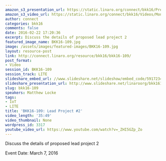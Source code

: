 ```yaml
---
amazon_s3_presentation_url: https://static.linaro.org/connect/bkk16/Presentations/Monday/BKK16-109.pdf
amazon_s3_video_url: https://static.linaro.org/connect/bkk16/Videos/Monday/BKK16-109%20OpenEmbedded%20BoF.mp4
author: connect
categories: bkk16
comments: false
date: 2016-02-22 17:20:36
excerpt: Discuss the details of proposed lead project 2
featured_image_name: BKK16-109.jpg
image: /assets/images/featured-images/BKK16-109.jpg
layout: resource-post
link: http://connect.linaro.org/resource/bkk16/bkk16-109/
post_format:
- Video
session_id: BKK16-109
session_track: LITE
slideshare_embed_url: //www.slideshare.net/slideshow/embed_code/59172348
slideshare_presentation_url: http://www.slideshare.net/linaroorg/bkk16109-openembedded-bof
slug: bkk16-109
speakers: Matthew Locke
tags:
- IoT
- LITE
title: 'BKK16-109: Lead Project #2'
video_length: '35:49'
video_thumbnail: None
wordpress_id: 3317
youtube_video_url: https://www.youtube.com/watch?v=_ZHI5GZp_Zo
---
```


Discuss the details of proposed lead project 2

Event Date: March 7, 2016
